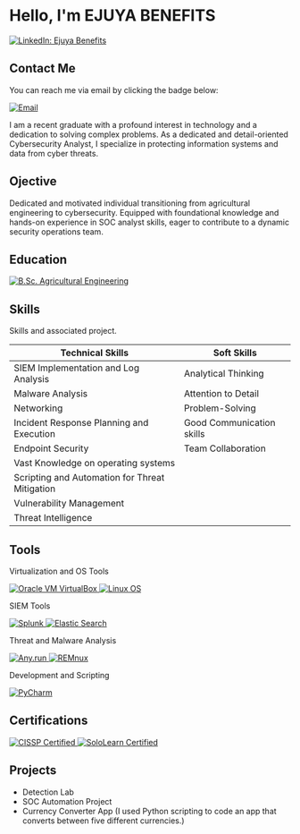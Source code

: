 # Hello, I'm EJUYA BENEFITS
<a href="https://www.linkedin.com/in/ejuya-benefits-b0a16a217" target="_blank">
  <img src="https://img.shields.io/badge/-LinkedIn-0072b1?&style=for-the-badge&logo=linkedin&logoColor=white" alt="LinkedIn: Ejuya Benefits"/>
</a>

## Contact Me

You can reach me via email by clicking the badge below:

[![Email](https://img.shields.io/badge/Email-bennyejuya@gmail.com-D14836?style=for-the-badge&logo=gmail&logoColor=white)](mailto:bennyejuya@gmail.com)

I am a recent graduate with a profound interest in technology and a dedication to solving complex problems. As a dedicated and detail-oriented Cybersecurity Analyst, I specialize in protecting information systems and data from cyber threats.

## Ojective


Dedicated and motivated individual transitioning from agricultural engineering to cybersecurity. Equipped with foundational knowledge and hands-on experience in SOC analyst skills, eager to contribute to a dynamic security operations team.

## Education

[![B.Sc. Agricultural Engineering](https://img.shields.io/badge/B.Sc._Agricultural_Engineering-Obafemi_Awolowo_University,_Ile--Ife,_Osun_state,_Nigeria-0072b1?style=for-the-badge&logo=graduation-cap&logoColor=white)](https://www.oauife.edu.ng/)


## Skills
Skills and associated project. 

| Technical Skills                                         | Soft Skills        |
|-----------------------------------------------|----------------------------|
| SIEM Implementation and Log Analysis          |  Analytical Thinking |
| Malware Analysis                              |  Attention to Detail     |
| Networking                                    |  Problem-Solving  |
| Incident Response Planning and Execution      |  Good Communication skills |
| Endpoint Security                             |  Team Collaboration |
| Vast Knowledge on operating systems           |   |
| Scripting and Automation for Threat Mitigation |  |
| Vulnerability Management                      |   |
| Threat Intelligence                           |   |


## Tools 

Virtualization and OS Tools

<a href="https://www.virtualbox.org/" target="_blank">
  <img src="https://img.shields.io/badge/Oracle_VM_VirtualBox-4B6EFA?style=for-the-badge&logo=virtualbox&logoColor=white" alt="Oracle VM VirtualBox"/>
</a>

<a href="https://www.linux.org/" target="_blank">
  <img src="https://img.shields.io/badge/Linux-000000?style=for-the-badge&logo=linux&logoColor=white" alt="Linux OS"/>
</a>

SIEM Tools

<a href="https://www.splunk.com/" target="_blank">
  <img src="https://img.shields.io/badge/Splunk-00A3E0?style=for-the-badge&logo=splunk&logoColor=white" alt="Splunk"/>
</a>


<a href="https://www.elastic.co/elasticsearch/" target="_blank">
  <img src="https://img.shields.io/badge/Elastic_Search-005571?style=for-the-badge&logo=elasticsearch&logoColor=white" alt="Elastic Search"/>
</a>

Threat and Malware Analysis

<a href="https://any.run/" target="_blank">
  <img src="https://img.shields.io/badge/Any.run-0099FF?style=for-the-badge&logo=any.run&logoColor=white" alt="Any.run"/>
</a>


<a href="https://remnux.org/" target="_blank">
  <img src="https://img.shields.io/badge/REMnux-FF9A1A?style=for-the-badge&logo=remnux&logoColor=white" alt="REMnux"/>
</a>

Development and Scripting


<a href="https://www.jetbrains.com/pycharm/" target="_blank">
  <img src="https://img.shields.io/badge/PyCharm-000000?style=for-the-badge&logo=pycharm&logoColor=white" alt="PyCharm"/>
</a>

## Certifications

<a href="https://www.isc2.org/Certifications/CISSP" target="_blank">
  <img src="https://img.shields.io/badge/CISSP-Certified-2c3e50?style=for-the-badge&logo=checkmarx&logoColor=white" alt="CISSP Certified"/>
</a>
<a href="https://www.sololearn.com/certificates/CT-XXXXXXXX" target="_blank">
  <img src="https://img.shields.io/badge/SoloLearn-Certified-brightgreen?style=for-the-badge&logo=sololearn&logoColor=white" alt="SoloLearn Certified"/>
</a>


## Projects
- Detection Lab
- SOC Automation Project
- Currency Converter App (I used Python scripting to code an app that converts between five different currencies.)
